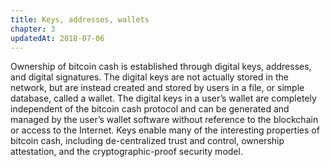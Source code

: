 ```yaml
---
title: Keys, addresses, wallets
chapter: 3
updatedAt: 2018-07-06
---
```


Ownership of bitcoin cash is established through digital keys, addresses, and digital signatures. The digital keys are not actually stored in the network, but are instead created and stored by users in a file, or simple database, called a wallet. The digital keys in a user’s wallet are completely independent of the bitcoin cash protocol and can be generated and managed by the user’s wallet software without reference to the blockchain or access to the Internet. Keys enable many of the interesting properties of bitcoin cash, including de-centralized trust and control, ownership attestation, and the cryptographic-proof security model.
